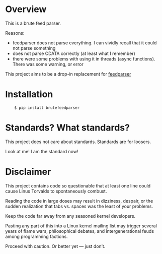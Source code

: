 # Overview

This is a brute feed parser.

Reasons:

 - feedparser does not parse everything. I can vividly recall that it could not parse something
 - does not parse CDATA correctly (at least what I remember)
 - there were some problems with using it in threads (async functions). There was some warning, or error

This project aims to be a drop-in replacement for [feedparser](https://github.com/kurtmckee/feedparser)

# Installation

```
    $ pip install brutefeedparser
```

# Standards? What standards?

This project does not care about standards. Standards are for loosers. 

Look at me! I am the standard now!

# Disclaimer

This project contains code so questionable that at least one line could cause Linus Torvalds to spontaneously combust.

Reading the code in large doses may result in dizziness, despair, or the sudden realization that tabs vs. spaces was the least of your problems.

Keep the code far away from any seasoned kernel developers.

Pasting any part of this into a Linux kernel mailing list may trigger several years of flame wars, philosophical debates, and intergenerational feuds among programming factions.

Proceed with caution. Or better yet — just don’t.
